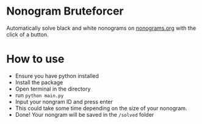 # Nonogram Bruteforcer
Automatically solve black and white nonograms on <a href="https://www.nonograms.org/">nonograms.org</a> with the click of a button.

# How to use


<ul>
  <li>Ensure you have python installed</li>
  <li>Install the package</li>
  <li>Open terminal in the directory</li>
  <li>run <code>python main.py</code></li>
  <li>Input your nongram ID and press enter</li>
  <li>This could take some time depending on the size of your nonogram.</li>
  <li>Done! Your nongram will be saved in the <code>/solved</code> folder</li>
</ul>
